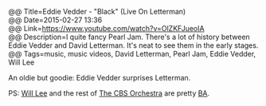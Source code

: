 @@ Title=Eddie Vedder - "Black" (Live On Letterman)  
@@ Date=2015-02-27 13:36  
@@ Link=https://www.youtube.com/watch?v=OlZKFJueoIA  
@@ Description=I quite fancy Pearl Jam. There's a lot of history between Eddie Vedder and David Letterman. It's neat to see them in the early stages.  
@@ Tags=music, music videos, David Letterman, Pearl Jam, Eddie Vedder, Will Lee  

An oldie but goodie: Eddie Vedder surprises Letterman.

PS: [Will Lee][wikipedia] and the rest of [The CBS Orchestra][wikipedia 2] are pretty [BA][ba]. 

[ba]: http://www.urbandictionary.com/define.php?term=BA&defid=1081389
[wikipedia]: https://en.wikipedia.org/wiki/Will_Lee_(bassist)
[wikipedia 2]: https://en.wikipedia.org/wiki/CBS_Orchestra